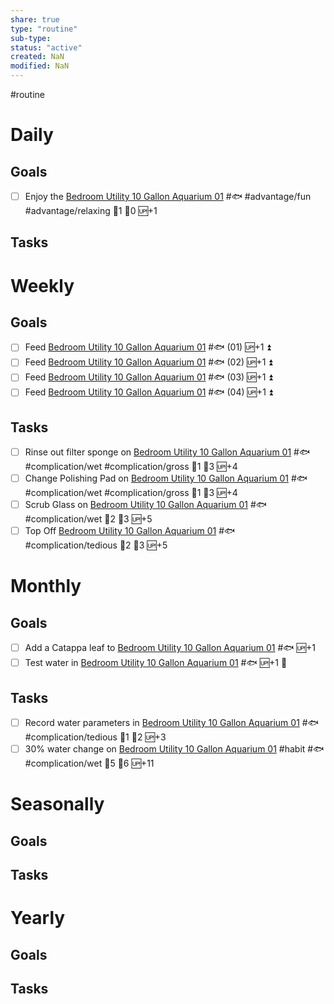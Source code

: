 ```yaml
---
share: true
type: "routine"
sub-type: 
status: "active"
created: NaN 
modified: NaN
---
```

 #routine

# Daily
## Goals
 - [ ] Enjoy the [Bedroom Utility 10 Gallon Aquarium 01](Bedroom%20Utility%2010%20Gallon%20Aquarium%2001.md) #🐟 #advantage/fun #advantage/relaxing 🍅1 🥄0 🆙+1
## Tasks

# Weekly
## Goals
- [ ] Feed [Bedroom Utility 10 Gallon Aquarium 01](Bedroom%20Utility%2010%20Gallon%20Aquarium%2001.md) #🐟 (01) 🆙+1 ⏫ 
- [ ] Feed [Bedroom Utility 10 Gallon Aquarium 01](Bedroom%20Utility%2010%20Gallon%20Aquarium%2001.md) #🐟 (02) 🆙+1 ⏫ 
- [ ] Feed [Bedroom Utility 10 Gallon Aquarium 01](Bedroom%20Utility%2010%20Gallon%20Aquarium%2001.md) #🐟 (03) 🆙+1 ⏫ 
- [ ] Feed [Bedroom Utility 10 Gallon Aquarium 01](Bedroom%20Utility%2010%20Gallon%20Aquarium%2001.md) #🐟 (04) 🆙+1 ⏫ 
## Tasks
- [ ] Rinse out filter sponge on [Bedroom Utility 10 Gallon Aquarium 01](Bedroom%20Utility%2010%20Gallon%20Aquarium%2001.md) #🐟 #complication/wet #complication/gross  🍅1 🥄3 🆙+4
- [ ] Change Polishing Pad on [Bedroom Utility 10 Gallon Aquarium 01](Bedroom%20Utility%2010%20Gallon%20Aquarium%2001.md) #🐟 #complication/wet #complication/gross 🍅1 🥄3 🆙+4
- [ ] Scrub Glass on [Bedroom Utility 10 Gallon Aquarium 01](Bedroom%20Utility%2010%20Gallon%20Aquarium%2001.md) #🐟 #complication/wet 🍅2 🥄3 🆙+5
- [ ] Top Off [Bedroom Utility 10 Gallon Aquarium 01](Bedroom%20Utility%2010%20Gallon%20Aquarium%2001.md) #🐟 #complication/tedious 🍅2 🥄3 🆙+5
# Monthly
## Goals
- [ ] Add a Catappa leaf to [Bedroom Utility 10 Gallon Aquarium 01](Bedroom%20Utility%2010%20Gallon%20Aquarium%2001.md) #🐟 🆙+1
- [ ] Test water in [Bedroom Utility 10 Gallon Aquarium 01](Bedroom%20Utility%2010%20Gallon%20Aquarium%2001.md) #🐟 🆙+1 🔼 
## Tasks
- [ ] Record water parameters in [Bedroom Utility 10 Gallon Aquarium 01](Bedroom%20Utility%2010%20Gallon%20Aquarium%2001.md) #🐟 #complication/tedious 🍅1 🥄2 🆙+3
- [ ] 30% water change on [Bedroom Utility 10 Gallon Aquarium 01](Bedroom%20Utility%2010%20Gallon%20Aquarium%2001.md) #habit #🐟 #complication/wet  🍅5 🥄6 🆙+11
# Seasonally
## Goals

## Tasks
# Yearly
## Goals

## Tasks
